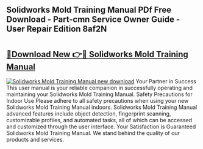 ## Solidworks Mold Training Manual PDf Free Download - Part-cmn Service Owner Guide - User Repair Edition 8af2N

# <h2><a href="http://bc93013.oget.top/?id=Solidworks+Mold+Training+Manual">🔗Download New 👉🔴 Solidworks Mold Training Manual</a></h2>

[![Solidworks Mold Training Manual new download](https://i.imgur.com/5g1atiW.png)](http://bc93013.oget.top/?id=Solidworks+Mold+Training+Manual)
Your Partner in Success This user manual is your reliable companion in successfully operating and maintaining your Solidworks Mold Training Manual. Safety Precautions for Indoor Use Please adhere to all safety precautions when using your new Solidworks Mold Training Manual indoors. Solidworks Mold Training Manual advanced features include object detection, fingerprint scanning, customizable profiles, and automated tasks, all of which can be accessed and customized through the user interface. Your Satisfaction is Guaranteed Solidworks Mold Training Manual. We stand behind the quality of our products and services.
